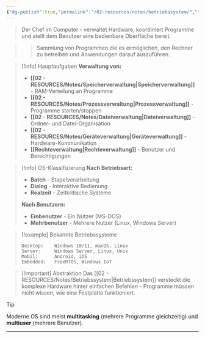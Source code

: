 ```yaml
---
{"dg-publish":true,"permalink":"/02-resources/notes/betriebssystem/","tags":["ausbildung/gfn/ap1/vorbereitung","informatik/betriebssystem","software/system"],"noteIcon":"","updated":"2025-10-29T12:59:03.721+01:00"}
---
```



> Der Chef im Computer - verwaltet Hardware, koordiniert Programme und stellt dem Benutzer eine bedienbare Oberfläche bereit.

>> Sammlung von Programmen die es ermöglichen, den Rechner zu betreiben und Anwendungen darauf auszuführen.

>[!info] Hauptaufgaben
>**Verwaltung von:**
>- **[[02 - RESOURCES/Notes/Speicherverwaltung\|Speicherverwaltung]]** - RAM-Verteilung an Programme
>- **[[02 - RESOURCES/Notes/Prozessverwaltung\|Prozessverwaltung]]** - Programme starten/stoppen
>- **[[02 - RESOURCES/Notes/Dateiverwaltung\|Dateiverwaltung]]** - Ordner- und Datei-Organisation
>- **[[02 - RESOURCES/Notes/Geräteverwaltung\|Geräteverwaltung]]** - Hardware-Kommunikation
>- **[[Rechteverwaltung\|Rechteverwaltung]]** - Benutzer und Berechtigungen

>[!info] OS-Klassifizierung
>**Nach Betriebsart:**
>- **Batch** - Stapelverarbeitung
>- **Dialog** - Interaktive Bedienung
>- **Realzeit** - Zeitkritische Systeme
>
>**Nach Benutzern:**
>- **Einbenutzer** - Ein Nutzer (MS-DOS)
>- **Mehrbenutzer** - Mehrere Nutzer (Linux, Windows Server)

>[!example] Bekannte Betriebssysteme
>```
>Desktop:    Windows 10/11, macOS, Linux
>Server:     Windows Server, Linux, Unix
>Mobil:      Android, iOS
>Embedded:   FreeRTOS, Windows IoT
>```

>[!important] Abstraktion
>Das [[02 - RESOURCES/Notes/Betriebssystem\|Betriebssystem]] versteckt die komplexe Hardware hinter einfachen Befehlen - Programme müssen nicht wissen, wie eine Festplatte funktioniert.

>[!tip] 
>Moderne OS sind meist **multitasking** (mehrere Programme gleichzeitig) und **multiuser** (mehrere Benutzer).

---